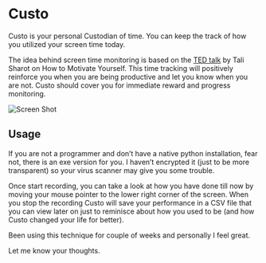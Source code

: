 # Custo

Custo is your personal Custodian of time. You can keep the track of how you utilized your screen time today. 

The idea behind screen time monitoring is based on the [TED talk](https://youtu.be/xp0O2vi8DX4) by Tali Sharot on How to Motivate Yourself. This time tracking will positively reinforce you when you are being productive and let you know when you are not.  Custo should cover you for immediate reward and progress monitoring. 

![Screen Shot](/SShot.png)

## Usage

If you are not a programmer and don’t have a native python installation, fear not, there is an exe version for you. I haven’t encrypted it (just to be more transparent) so your virus scanner may give you some trouble. 

Once start recording, you can take a look at how you have done till now by moving your mouse pointer to the lower right corner of the screen. When you stop the recording Custo will save your performance in a CSV file that you can view later on just to reminisce about how you used to be (and how Custo changed your life for better).

Been using this technique for couple of weeks and personally I feel great. 

Let me know your thoughts.
